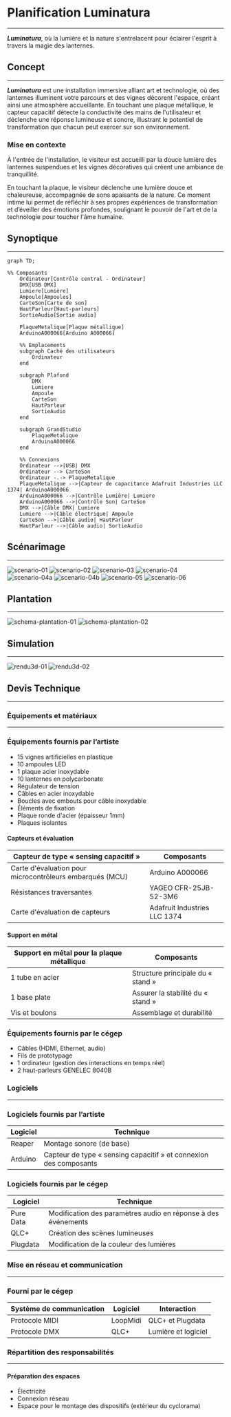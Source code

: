 # Planification Luminatura
---

***Luminatura***, où la lumière et la nature s'entrelacent pour éclairer l'esprit à travers la magie des lanternes.

## Concept
---

***Luminatura*** est une installation immersive alliant art et technologie, où des lanternes illuminent votre parcours et des vignes décorent l'espace, créant ainsi une atmosphère accueillante. En touchant une plaque métallique, le capteur capacitif détecte la conductivité des mains de l'utilisateur et déclenche une réponse lumineuse et sonore, illustrant le potentiel de transformation que chacun peut exercer sur son environnement.

### Mise en contexte

À l'entrée de l'installation, le visiteur est accueilli par la douce lumière des lanternes suspendues et les vignes décoratives qui créent une ambiance de tranquillité.

En touchant la plaque, le visiteur déclenche une lumière douce et chaleureuse, accompagnée de sons apaisants de la nature. Ce moment intime lui permet de réfléchir à ses propres expériences de transformation et d’éveiller des émotions profondes, soulignant le pouvoir de l'art et de la technologie pour toucher l'âme humaine.

## Synoptique
---
```mermaid
graph TD;

%% Composants
    Ordinateur[Contrôle central - Ordinateur]
    DMX[USB DMX]
    Lumiere[Lumière]
    Ampoule[Ampoules]
    CarteSon[Carte de son]
    HautParleur[Haut-parleurs]
    SortieAudio[Sortie audio]

    PlaqueMetalique[Plaque métallique]
    ArduinoA000066[Arduino A000066]

    %% Emplacements
    subgraph Caché des utilisateurs
        Ordinateur
    end

    subgraph Plafond
        DMX
        Lumiere
        Ampoule 
        CarteSon
        HautParleur
        SortieAudio
    end

    subgraph GrandStudio
        PlaqueMetalique
        ArduinoA000066
    end

    %% Connexions
    Ordinateur -->|USB| DMX
    Ordinateur --> CarteSon
    Ordinateur -.-> PlaqueMetalique
    PlaqueMetalique -->|Capteur de capacitance Adafruit Industries LLC 1374| ArduinoA000066
    ArduinoA000066 -->|Contrôle Lumière| Lumiere
    ArduinoA000066 -->|Contrôle Son| CarteSon
    DMX -->|Câble DMX| Lumiere
    Lumiere -->|Câble électrique| Ampoule
    CarteSon -->|Câble audio| HautParleur
    HautParleur -->|Câble audio| SortieAudio

```

## Scénarimage
---

![scenario-01](https://github.com/user-attachments/assets/e597c977-b1c5-4dfd-8b9c-83bfbe3e72b0)
![scenario-02](https://github.com/user-attachments/assets/ecc1e5af-1933-4973-9602-2ac58491bcbc)
![scenario-03](https://github.com/user-attachments/assets/f8774a51-9381-4b0a-98d5-d689ee50e82e)
![scenario-04](https://github.com/user-attachments/assets/a19fff93-4384-4fa9-9a9b-584257b17cc7)
![scenario-04a](https://github.com/user-attachments/assets/bf37e673-a302-4bf9-bcf9-1136d143d3d2)
![scenario-04b](https://github.com/user-attachments/assets/f0736406-3102-43ae-bf77-663714c9afeb)
![scenario-05](https://github.com/user-attachments/assets/fea4d88f-dbbd-4661-ba69-dd6fbaa159cb)
![scenario-06](https://github.com/user-attachments/assets/17ce3b5c-8e26-4f5f-9548-8fe42c1f8353)


## Plantation
---
![schema-plantation-01](https://github.com/user-attachments/assets/66ec237c-0b91-4a3f-b786-73da600bc25c)
![schema-plantation-02](https://github.com/user-attachments/assets/4d6c2dc3-6f01-41d4-8944-909f7c4e9e41)

## Simulation
---
![rendu3d-01](https://github.com/user-attachments/assets/f430819c-2b87-4be4-9444-83088abfe75a)
![rendu3d-02](https://github.com/user-attachments/assets/65222d73-c413-46ed-921c-93ff0e1e6542)

## Devis Technique
---
### Équipements et matériaux
---
### Équipements fournis par l’artiste

- 15 vignes artificielles en plastique 
- 10 ampoules LED 
- 1 plaque acier inoxydable 
- 10 lanternes en polycarbonate
- Régulateur de tension
- Câbles en acier inoxydable
- Boucles avec embouts pour câble inoxydable
- Éléments de fixation
- Plaque ronde d'acier (épaisseur 1mm)
- Plaques isolantes 
  
#### Capteurs et évaluation

| Capteur de type « sensing capacitif »                    | Composants                   |
| -------------------------------------------------------- | ---------------------------- |
| Carte d'évaluation pour microcontrôleurs embarqués (MCU) | Arduino A000066              |
| Résistances traversantes                                 | YAGEO CFR-25JB-52-3M6        |
| Carte d'évaluation de capteurs                           | Adafruit Industries LLC 1374 |

#### Support en métal

| Support en métal pour la plaque métallique | Composants                        |
| ------------------------------------------ | --------------------------------- |
| 1 tube en acier                            | Structure principale du « stand » |
| 1 base plate                               | Assurer la stabilité du « stand » |
| Vis et boulons                             | Assemblage et durabilité          |

### Équipements fournis par le cégep

- Câbles (HDMI, Ethernet, audio)
- Fils de prototypage
- 1 ordinateur (gestion des interactions en temps réel)
- 2 haut-parleurs GENELEC 8040B

### Logiciels 

---
### Logiciels fournis par l’artiste
  
| Logiciel | Technique                                                         |
| -------- | ----------------------------------------------------------------- |
| Reaper   | Montage sonore (de base)                                          |
| Arduino  | Capteur de type « sensing capacitif » et connexion des composants |

### Logiciels fournis par le cégep

| Logiciel  | Technique                                                     |
| --------- | ------------------------------------------------------------- |
| Pure Data | Modification des paramètres audio en réponse à des événements |
| QLC+      | Création des scènes lumineuses                                |
| Plugdata  | Modification de la couleur des lumières                       |

### Mise en réseau et communication

---
### Fourni par le cégep

| Système de communication | Logiciel | Interaction         |
| ------------------------ | -------- | ------------------- |
| Protocole MIDI           | LoopMidi | QLC+ et Plugdata    |
| Protocole DMX            | QLC+     | Lumière et logiciel |

### Répartition des responsabilités
---
#### Préparation des espaces

* Électricité
* Connexion réseau
* Espace pour le montage des dispositifs (extérieur du cyclorama)
